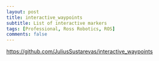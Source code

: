 ```yaml
---
layout: post
title: interactive_waypoints
subtitle: List of interactive markers
tags: [Professional, Ross Robotics, ROS]
comments: false
---
```


https://github.com/JuliusSustarevas/interactive_waypoints
